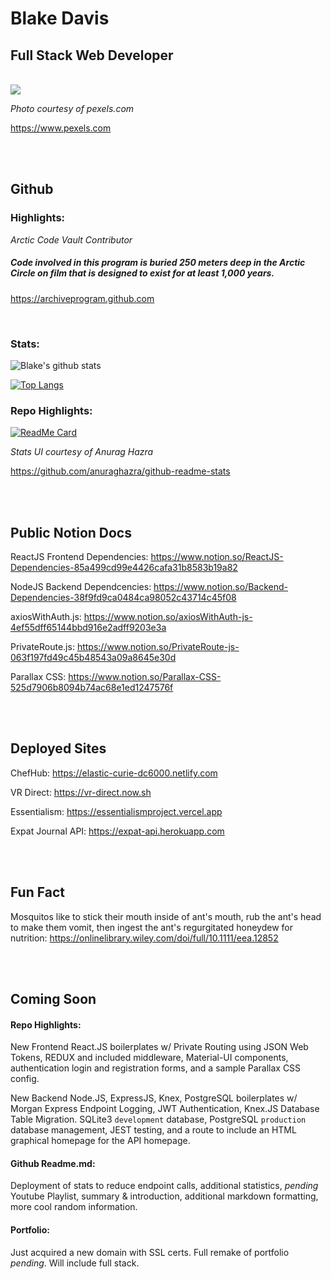 # Blake Davis


<!--
```javascript
function alertMarkdown(){
alert(‘Hello Markdown’);
}
```
-->

<!--
Personal deployed link:
https://readme-stats-lemon.vercel.app/
-->
<!--
<div height="50">
<p align="center">
  <img width="100%" height="auto" src="https://images.pexels.com/photos/1434580/pexels-photo-1434580.jpeg?auto=compress&cs=tinysrgb&dpr=2&h=650&w=940">
</p>
  </div>
-->
## Full Stack Web Developer

<br/>

<!-- Larger picture
<img src="https://images.pexels.com/photos/1434580/pexels-photo-1434580.jpeg?auto=compress&cs=tinysrgb&dpr=2&h=600&w=280"/>
-->

<img src="https://images.pexels.com/photos/1434580/pexels-photo-1434580.jpeg?auto=compress&cs=tinysrgb&dpr=2&h=600&w=247"/>

*Photo courtesy of pexels.com* 

https://www.pexels.com

<br/>
<br/>


<!--
<img src="https://images.pexels.com/photos/409701/pexels-photo-409701.jpeg?auto=compress&cs=tinysrgb&dpr=2&h=600&w=247"/>
-->


<!--
**davisblakep/davisblakep** is a ✨ _special_ ✨ repository because its `README.md` (this file) appears on your GitHub profile.

Here are some ideas to get you started:

- 🔭 I’m currently working on this readme.
- 🌱 I’m currently learning computer science.
- 👯 I’m looking to collaborate on 
- 🤔 I’m looking for help with ...
- 💬 Ask me about ...
- 📫 How to reach me: ...
- 😄 Pronouns: ...
- ⚡ Fun fact: ...
-->

<!--
Attempting my own deployed link
![Blakes's github stats](https://vercel.com/davisblakep/readme-stats/mpbdiwl8n/api?username=davisblakep&count_private=true&show_icons=true&include_all_commits&theme=cobalt)
-->

## Github


### Highlights:

*Arctic Code Vault Contributor*

##### Code involved in this program is buried 250 meters deep in the Arctic Circle on film that is designed to exist for at least 1,000 years.

https://archiveprogram.github.com


<br/>




### Stats:

![Blake's github stats](https://github-readme-stats.vercel.app/api?username=davisblakep&count_private=true&show_icons=true&include_all_commits&theme=cobalt)



[![Top Langs](https://github-readme-stats.vercel.app/api/top-langs/?username=davisblakep&theme=cobalt&layout=compact)](https://github.com/anuraghazra/github-readme-stats)



### Repo Highlights:

[![ReadMe Card](https://github-readme-stats.vercel.app/api/pin/?username=davisblakep&theme=cobalt&repo=backend-auth-practice)](https://github.com/davisblakep/backend-auth-practice)

*Stats UI courtesy of Anurag Hazra*

https://github.com/anuraghazra/github-readme-stats

<br/>
<br/>

## Public Notion Docs

ReactJS Frontend Dependencies:
https://www.notion.so/ReactJS-Dependencies-85a499cd99e4426cafa31b8583b19a82

NodeJS Backend Dependcencies:
https://www.notion.so/Backend-Dependencies-38f9fd9ca0484ca98052c43714c45f08

axiosWithAuth.js:
https://www.notion.so/axiosWithAuth-js-4ef55dff65144bbd916e2adff9203e3a

PrivateRoute.js:
https://www.notion.so/PrivateRoute-js-063f197fd49c45b48543a09a8645e30d

Parallax CSS:
https://www.notion.so/Parallax-CSS-525d7906b8094b74ac68e1ed1247576f


<br/>
<br/>

## Deployed Sites

ChefHub:
https://elastic-curie-dc6000.netlify.com

VR Direct:
https://vr-direct.now.sh

Essentialism:
https://essentialismproject.vercel.app

Expat Journal API:
https://expat-api.herokuapp.com

<br/>
<br/>

## Fun Fact

Mosquitos like to stick their mouth inside of ant's mouth, rub the ant's head to make them vomit, then ingest the ant's regurgitated honeydew for nutrition:
https://onlinelibrary.wiley.com/doi/full/10.1111/eea.12852

<br/>
<br/>

## Coming Soon

#### Repo Highlights:

New Frontend React.JS boilerplates w/ Private Routing using JSON Web Tokens, REDUX and included middleware, Material-UI components, authentication login and registration forms, and a sample Parallax CSS config.

New Backend Node.JS, ExpressJS, Knex, PostgreSQL boilerplates w/ Morgan Express Endpoint Logging, JWT Authentication, Knex.JS Database Table Migration. SQLite3   `development` database, PostgreSQL `production` database management, JEST testing, and a route to include an HTML graphical homepage for the API homepage.

#### Github Readme.md:

Deployment of stats to reduce endpoint calls, additional statistics, *pending* Youtube Playlist, summary & introduction, additional markdown formatting, more cool random information.


#### Portfolio:

Just acquired a new domain with SSL certs. Full remake of portfolio *pending*. Will include full stack.
